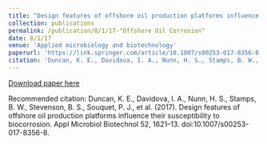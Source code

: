 ```yaml
---
title: "Design features of offshore oil production platforms influence their susceptibility to biocorrosion"
collection: publications
permalink: /publication/8/1/17-"Offshore Oil Corrosion"
date: 8/1/17
venue: 'Applied microbiology and biotechnology'
paperurl: 'https://link.springer.com/article/10.1007/s00253-017-8356-8'
citation: 'Duncan, K. E., Davidova, I. A., Nunn, H. S., Stamps, B. W., Stevenson, B. S., Souquet, P. J., et al. (2017). Design features of offshore oil production platforms influence their susceptibility to biocorrosion. Appl Microbiol Biotechnol 52, 1621–13. doi:10.1007/s00253-017-8356-8.'
---
```


<a href='https://link.springer.com/article/10.1007/s00253-017-8356-8'>Download paper here</a>

Recommended citation: Duncan, K. E., Davidova, I. A., Nunn, H. S., Stamps, B. W., Stevenson, B. S., Souquet, P. J., et al. (2017). Design features of offshore oil production platforms influence their susceptibility to biocorrosion. Appl Microbiol Biotechnol 52, 1621–13. doi:10.1007/s00253-017-8356-8.